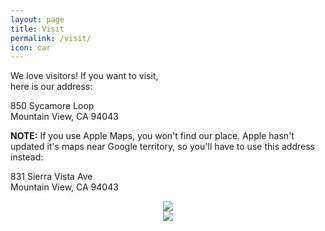 ```yaml
---
layout: page
title: Visit
permalink: /visit/
icon: car
---
```


We love visitors! If you want to visit,  
here is our address: 
 
850 Sycamore Loop  
Mountain View, CA 94043

**NOTE:** If you use Apple Maps, you won't find our place. Apple hasn't updated it's maps near Google territory, so you'll have to use this address instead:

831 Sierra Vista Ave  
Mountain View, CA  94043



<div align="center"> 
<img src="http://i.imgur.com/kd9acmn.png" /> 
</div>

<div align="center">
<img src="http://i.imgur.com/yI6r1oo.png" />
</div>